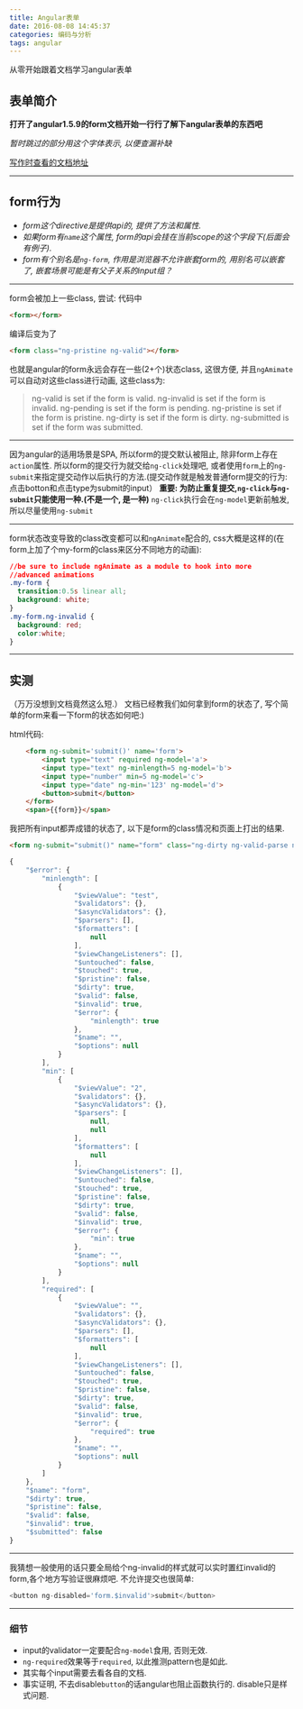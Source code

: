 ```yaml
---
title: Angular表单
date: 2016-08-08 14:45:37
categories: 编码与分析
tags: angular
---
```

从零开始跟着文档学习angular表单
<!--more-->

## 表单简介
**打开了angular1.5.9的form文档开始一行行了解下angular表单的东西吧**

*暂时跳过的部分用这个字体表示, 以便查漏补缺*

[写作时查看的文档地址](https://docs.angularjs.org/api/ng/directive/form)

---

## form行为

+ *form这个directive是提供api的, 提供了方法和属性.*
+ *如果form有`name`这个属性, form的api会挂在当前scope的这个字段下(后面会有例子).*
+ *form有个别名是`ng-form`, 作用是浏览器不允许嵌套form的, 用别名可以嵌套了, 嵌套场景可能是有父子关系的input组？*

---

form会被加上一些class, 尝试: 
代码中
```html
<form></form>
```
编译后变为了
```html
<form class="ng-pristine ng-valid"></form>
```
也就是angular的form永远会存在一些(2+个)状态class, 这很方便, 并且`ngAmimate`可以自动对这些class进行动画, 这些class为: 
> ng-valid is set if the form is valid.
ng-invalid is set if the form is invalid.
ng-pending is set if the form is pending.
ng-pristine is set if the form is pristine.
ng-dirty is set if the form is dirty.
ng-submitted is set if the form was submitted.

---

因为angular的适用场景是SPA, 所以form的提交默认被阻止, 除非form上存在`action`属性.
所以form的提交行为就交给`ng-click`处理吧, 或者使用`form`上的`ng-submit`来指定提交动作以后执行的方法.(提交动作就是触发普通form提交的行为: 点击botton和点击type为submit的input）
**重要: 为防止重复提交,`ng-click`与`ng-submit`只能使用一种.(不是一个, 是一种)**
`ng-click`执行会在`ng-model`更新前触发, 所以尽量使用`ng-submit`

---

form状态改变导致的class改变都可以和`ngAnimate`配合的, css大概是这样的(在form上加了个my-form的class来区分不同地方的动画):

```css
//be sure to include ngAnimate as a module to hook into more
//advanced animations
.my-form {
  transition:0.5s linear all;
  background: white;
}
.my-form.ng-invalid {
  background: red;
  color:white;
}
```

---

## 实测

（万万没想到文档竟然这么短.）
文档已经教我们如何拿到form的状态了, 写个简单的form来看一下form的状态如何吧:)

html代码: 
```html
	<form ng-submit='submit()' name='form'>
		<input type="text" required ng-model='a'>
		<input type="text" ng-minlength=5 ng-model='b'>
		<input type="number" min=5 ng-model='c'>
		<input type="date" ng-min='123' ng-model='d'>
		<button>submit</button>
	</form>
	<span>{{form}}</span>
```
我把所有input都弄成错的状态了, 以下是form的class情况和页面上打出的结果.
```html
<form ng-submit="submit()" name="form" class="ng-dirty ng-valid-parse ng-invalid ng-invalid-minlength ng-valid-number ng-invalid-min ng-invalid-required ng-valid-date"></form>
```
```js
{
    "$error": {
        "minlength": [
            {
                "$viewValue": "test",
                "$validators": {},
                "$asyncValidators": {},
                "$parsers": [],
                "$formatters": [
                    null
                ],
                "$viewChangeListeners": [],
                "$untouched": false,
                "$touched": true,
                "$pristine": false,
                "$dirty": true,
                "$valid": false,
                "$invalid": true,
                "$error": {
                    "minlength": true
                },
                "$name": "",
                "$options": null
            }
        ],
        "min": [
            {
                "$viewValue": "2",
                "$validators": {},
                "$asyncValidators": {},
                "$parsers": [
                    null,
                    null
                ],
                "$formatters": [
                    null
                ],
                "$viewChangeListeners": [],
                "$untouched": false,
                "$touched": true,
                "$pristine": false,
                "$dirty": true,
                "$valid": false,
                "$invalid": true,
                "$error": {
                    "min": true
                },
                "$name": "",
                "$options": null
            }
        ],
        "required": [
            {
                "$viewValue": "",
                "$validators": {},
                "$asyncValidators": {},
                "$parsers": [],
                "$formatters": [
                    null
                ],
                "$viewChangeListeners": [],
                "$untouched": false,
                "$touched": true,
                "$pristine": false,
                "$dirty": true,
                "$valid": false,
                "$invalid": true,
                "$error": {
                    "required": true
                },
                "$name": "",
                "$options": null
            }
        ]
    },
    "$name": "form",
    "$dirty": true,
    "$pristine": false,
    "$valid": false,
    "$invalid": true,
    "$submitted": false
}
```

---

我猜想一般使用的话只要全局给个ng-invalid的样式就可以实时置红invalid的form,各个地方写验证很麻烦吧.
不允许提交也很简单: 
```js
<button ng-disabled='form.$invalid'>submit</button>
```

---

### 细节

+ input的validator一定要配合`ng-model`食用, 否则无效.
+ `ng-required`效果等于`required`, 以此推测pattern也是如此.
+ 其实每个input需要去看各自的文档.
+ 事实证明, 不去disable`button`的话angular也阻止函数执行的. disable只是样式问题.
